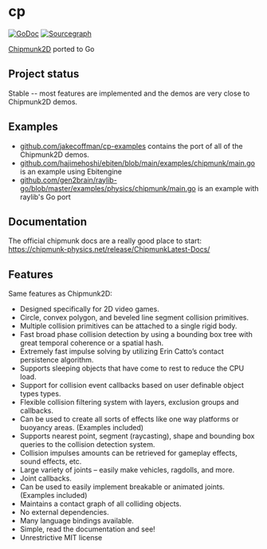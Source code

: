 # cp
[![GoDoc](https://godoc.org/github.com/jakecoffman/cp?status.svg)](http://godoc.org/github.com/jakecoffman/cp)
[![Sourcegraph](https://sourcegraph.com/github.com/jakecoffman/cp/-/badge.svg)](https://sourcegraph.com/github.com/jakecoffman/cp?badge)

[Chipmunk2D](https://github.com/slembcke/Chipmunk2D) ported to Go

## Project status

Stable -- most features are implemented and the demos are very close to Chipmunk2D demos.

## Examples

- [github.com/jakecoffman/cp-examples](https://github.com/jakecoffman/cp-examples) contains the port of all of the Chipmunk2D demos.
- [github.com/hajimehoshi/ebiten/blob/main/examples/chipmunk/main.go](https://github.com/hajimehoshi/ebiten/blob/main/examples/chipmunk/main.go) is an example using Ebitengine
- [github.com/gen2brain/raylib-go/blob/master/examples/physics/chipmunk/main.go](https://github.com/gen2brain/raylib-go/blob/master/examples/physics/chipmunk/main.go) is an example with raylib's Go port

## Documentation

The official chipmunk docs are a really good place to start: https://chipmunk-physics.net/release/ChipmunkLatest-Docs/

## Features

Same features as Chipmunk2D:

- Designed specifically for 2D video games.
- Circle, convex polygon, and beveled line segment collision primitives.
- Multiple collision primitives can be attached to a single rigid body.
- Fast broad phase collision detection by using a bounding box tree with great temporal coherence or a spatial hash.
- Extremely fast impulse solving by utilizing Erin Catto’s contact persistence algorithm.
- Supports sleeping objects that have come to rest to reduce the CPU load.
- Support for collision event callbacks based on user definable object types types.
- Flexible collision filtering system with layers, exclusion groups and callbacks.
- Can be used to create all sorts of effects like one way platforms or buoyancy areas. (Examples included)
- Supports nearest point, segment (raycasting), shape and bounding box queries to the collision detection system.
- Collision impulses amounts can be retrieved for gameplay effects, sound effects, etc.
- Large variety of joints – easily make vehicles, ragdolls, and more.
- Joint callbacks.
- Can be used to easily implement breakable or animated joints. (Examples included)
- Maintains a contact graph of all colliding objects.
- No external dependencies.
- Many language bindings available.
- Simple, read the documentation and see!
- Unrestrictive MIT license
